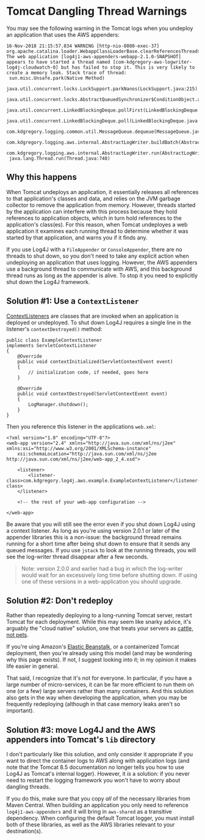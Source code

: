 # Tomcat Dangling Thread Warnings

You may see the following warning in the Tomcat logs when you undeploy an application that uses
the AWS appenders:

```
16-Nov-2018 21:15:57.834 WARNING [http-nio-8080-exec-37] org.apache.catalina.loader.WebappClassLoaderBase.clearReferencesThreads The web application [log4j1-aws-appenders-webapp-2.1.0-SNAPSHOT] appears to have started a thread named [com-kdgregory-aws-logwriter-log4j-cloudwatch-0] but has failed to stop it. This is very likely to create a memory leak. Stack trace of thread:
 sun.misc.Unsafe.park(Native Method)
 java.util.concurrent.locks.LockSupport.parkNanos(LockSupport.java:215)
 java.util.concurrent.locks.AbstractQueuedSynchronizer$ConditionObject.awaitNanos(AbstractQueuedSynchronizer.java:2078)
 java.util.concurrent.LinkedBlockingDeque.pollFirst(LinkedBlockingDeque.java:522)
 java.util.concurrent.LinkedBlockingDeque.poll(LinkedBlockingDeque.java:684)
 com.kdgregory.logging.common.util.MessageQueue.dequeue(MessageQueue.java:174)
 com.kdgregory.logging.aws.internal.AbstractLogWriter.buildBatch(AbstractLogWriter.java:312)
 com.kdgregory.logging.aws.internal.AbstractLogWriter.run(AbstractLogWriter.java:180)
 java.lang.Thread.run(Thread.java:748)
```


## Why this happens

When Tomcat undeploys an application, it essentially releases all references to that
application's classes and data, and relies on the JVM garbage collector to remove the
application from memory. However, threads started by the application can interfere with
this process because they hold references to application objects, which in turn hold
references to the application's class(es). For this reason, when Tomcat undeployes a 
web application it examines each running thread to determine whether it was started
by that application, and warns you if it finds any.

If you use Log4J with a `FileAppender` or `ConsoleAppender`, there are no threads to
shut down, so you don't need to take any explicit action when undeploying an application
that uses logging. However, the AWS appenders use a background thread to communicate
with AWS, and this background thread runs as long as the appender is alive. To stop it
you need to explicitly shut down the Log4J framework.


## Solution #1: Use a `ContextListener`

[ContextListeners](https://docs.oracle.com/javaee/6/api/javax/servlet/ServletContextListener.html)
are classes that are invoked when an application is deployed or undeployed. To shut
down Log4J requires a single line in the listener's `contextDestroyed()` method:

```
public class ExampleContextListener
implements ServletContextListener
{
    @Override
    public void contextInitialized(ServletContextEvent event)
    {
        // initialization code, if needed, goes here
    }

    @Override
    public void contextDestroyed(ServletContextEvent event)
    {
        LogManager.shutdown();
    }
}
```

Then you reference this listener in the applications `web.xml`:

```
<?xml version="1.0" encoding="UTF-8"?>
<web-app version="2.4" xmlns="http://java.sun.com/xml/ns/j2ee" xmlns:xsi="http://www.w3.org/2001/XMLSchema-instance"
    xsi:schemaLocation="http://java.sun.com/xml/ns/j2ee http://java.sun.com/xml/ns/j2ee/web-app_2_4.xsd">

    <listener>
        <listener-class>com.kdgregory.log4j.aws.example.ExampleContextListener</listener-class>
    </listener>

    <!-- the rest of your web-app configuration -->

</web-app>
```

Be aware that you will still see the error even if you shut down Log4J using a context
listener. As long as you're using version 2.0.1 or later of the appender libraries this
is a non-issue: the background thread remains running for a short time after being shut
down to ensure that it sends any queued messages. If you use `jstack` to look at the
running threads, you will see the log-writer thread disappear after a few seconds.

> Note: version 2.0.0 and earlier had a bug in which the log-writer would wait for an
  excessively long time before shutting down. If using one of these versions in a
  web-application you should upgrade.


## Solution #2: Don't redeploy

Rather than repeatedly deploying to a long-running Tomcat server, restart Tomcat for each
deployment. While this may seem like snarky advice, it's arguably the "cloud native" solution,
one that treats your servers as [cattle, not pets](https://www.engineyard.com/blog/pets-vs-cattle).

If you're uing Amazon's [Elastic Beanstalk](https://docs.aws.amazon.com/elasticbeanstalk/latest/dg/Welcome.html),
or a containerized Tomcat deployment, then you're already using this model (and may be wondering why
this page exists). If not, I suggest looking into it; in my opinion it makes life easier in general.

That said, I recognize that it's not for everyone. In particular, if you have a large number of
micro-services, it can be far more efficient to run them on one (or a few) large servers rather
than many containers. And this solution also gets in the way when developing the application,
when you may be frequently redeploying (although in that case memory leaks aren't so important).


## Solution #3: move Log4J and the AWS appenders into Tomcat's `lib` directory

I don't particularly like this solution, and only consider it appropriate if you want to direct
the container logs to AWS along with application logs (and note that the Tomcat 8.5 documentation
no longer tells you how to use Log4J as Tomcat's internal logger). However, it _is_ a solution: if
you never need to restart the logging framework you won't have to worry about dangling threads.

If you do this, make sure that you copy _all_ of the necessary libraries from Maven Central. When
building an application you only need to reference `log4j1-aws-appenders` and it will bring in
`aws-shared` as a transitive dependency. When configuring the default Tomcat logger, you must
install both of these libraries, as well as the AWS libraries relevant to your destination(s).

